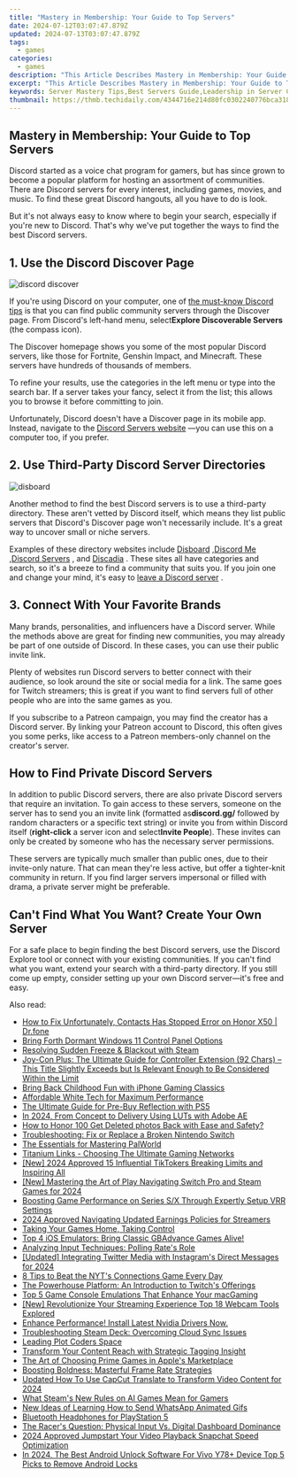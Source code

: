 ```yaml
---
title: "Mastery in Membership: Your Guide to Top Servers"
date: 2024-07-12T03:07:47.879Z
updated: 2024-07-13T03:07:47.879Z
tags:
  - games
categories:
  - games
description: "This Article Describes Mastery in Membership: Your Guide to Top Servers"
excerpt: "This Article Describes Mastery in Membership: Your Guide to Top Servers"
keywords: Server Mastery Tips,Best Servers Guide,Leadership in Server Clubs,Optimal Server Selection,Top Server Membership,Proven Server Management,Premier Server Growth
thumbnail: https://thmb.techidaily.com/4344716e214d80fc0302240776bca3183fcb221b8492651a99a24a405c1e3fa0.jpg
---
```


## Mastery in Membership: Your Guide to Top Servers

 Discord started as a voice chat program for gamers, but has since grown to become a popular platform for hosting an assortment of communities. There are Discord servers for every interest, including games, movies, and music. To find these great Discord hangouts, all you have to do is look.

 But it's not always easy to know where to begin your search, especially if you're new to Discord. That's why we've put together the ways to find the best Discord servers.

## 1\. Use the Discord Discover Page
![discord discover](https://static1.makeuseofimages.com/wordpress/wp-content/uploads/2023/09/discord-discover.jpg)

 If you're using Discord on your computer, one of [the must-know Discord tips](https://www.makeuseof.com/tag/discord-tips-and-tricks/) is that you can find public community servers through the Discover page. From Discord's left-hand menu, select**Explore Discoverable Servers** (the compass icon).

 The Discover homepage shows you some of the most popular Discord servers, like those for Fortnite, Genshin Impact, and Minecraft. These servers have hundreds of thousands of members.

 To refine your results, use the categories in the left menu or type into the search bar. If a server takes your fancy, select it from the list; this allows you to browse it before committing to join.

 Unfortunately, Discord doesn't have a Discover page in its mobile app. Instead, navigate to the [Discord Servers website](https://discord.com/servers) —you can use this on a computer too, if you prefer.

## 2\. Use Third-Party Discord Server Directories
![disboard](https://static1.makeuseofimages.com/wordpress/wp-content/uploads/2023/09/disboard.jpg)

 Another method to find the best Discord servers is to use a third-party directory. These aren't vetted by Discord itself, which means they list public servers that Discord's Discover page won't necessarily include. It's a great way to uncover small or niche servers.

 Examples of these directory websites include [Disboard](https://disboard.org/) ,[Discord Me](https://discord.me/servers) ,[Discord Servers](https://discordservers.com/) , and [Discadia](https://discadia.com/) . These sites all have categories and search, so it's a breeze to find a community that suits you. If you join one and change your mind, it's easy to [leave a Discord server](https://www.makeuseof.com/how-to-leave-discord-server/) .

## 3\. Connect With Your Favorite Brands

 Many brands, personalities, and influencers have a Discord server. While the methods above are great for finding new communities, you may already be part of one outside of Discord. In these cases, you can use their public invite link.

 Plenty of websites run Discord servers to better connect with their audience, so look around the site or social media for a link. The same goes for Twitch streamers; this is great if you want to find servers full of other people who are into the same games as you.

 If you subscribe to a Patreon campaign, you may find the creator has a Discord server. By linking your Patreon account to Discord, this often gives you some perks, like access to a Patreon members-only channel on the creator's server.

## How to Find Private Discord Servers

 In addition to public Discord servers, there are also private Discord servers that require an invitation. To gain access to these servers, someone on the server has to send you an invite link (formatted as**discord.gg/** followed by random characters or a specific text string) or invite you from within Discord itself (**right-click** a server icon and select**Invite People**). These invites can only be created by someone who has the necessary server permissions.

 These servers are typically much smaller than public ones, due to their invite-only nature. That can mean they're less active, but offer a tighter-knit community in return. If you find larger servers impersonal or filled with drama, a private server might be preferable.

## Can't Find What You Want? Create Your Own Server

 For a safe place to begin finding the best Discord servers, use the Discord Explore tool or connect with your existing communities. If you can't find what you want, extend your search with a third-party directory. If you still come up empty, consider setting up your own Discord server—it's free and easy.


<ins class="adsbygoogle"
     style="display:block"
     data-ad-format="autorelaxed"
     data-ad-client="ca-pub-7571918770474297"
     data-ad-slot="1223367746"></ins>



<ins class="adsbygoogle"
     style="display:block"
     data-ad-client="ca-pub-7571918770474297"
     data-ad-slot="8358498916"
     data-ad-format="auto"
     data-full-width-responsive="true"></ins>



<span class="atpl-alsoreadstyle">Also read:</span>
<div><ul>
<li><a href="https://fix-guide.techidaily.com/how-to-fix-unfortunately-contacts-has-stopped-error-on-honor-x50-drfone-by-drfone-fix-android-problems-fix-android-problems/"><u>How to Fix Unfortunately, Contacts Has Stopped Error on Honor X50 | Dr.fone</u></a></li>
<li><a href="https://windows11.techidaily.com/bring-forth-dormant-windows-11-control-panel-options/"><u>Bring Forth Dormant Windows 11 Control Panel Options</u></a></li>
<li><a href="https://win11.techidaily.com/resolving-sudden-freeze-and-blackout-with-steam/"><u>Resolving Sudden Freeze & Blackout with Steam</u></a></li>
<li><a href="https://games-able.techidaily.com/1719161846220-joy-con-plus-the-ultimate-guide-for-controller-extension-92-chars-this-title-slightly-exceeds-but-is-relevant-enough-to-be-considered-within-the-limit/"><u>Joy-Con Plus: The Ultimate Guide for Controller Extension (92 Chars) – This Title Slightly Exceeds but Is Relevant Enough to Be Considered Within the Limit</u></a></li>
<li><a href="https://games-able.techidaily.com/bring-back-childhood-fun-with-iphone-gaming-classics/"><u>Bring Back Childhood Fun with iPhone Gaming Classics</u></a></li>
<li><a href="https://games-able.techidaily.com/affordable-white-tech-for-maximum-performance/"><u>Affordable White Tech for Maximum Performance</u></a></li>
<li><a href="https://games-able.techidaily.com/the-ultimate-guide-for-pre-buy-reflection-with-ps5/"><u>The Ultimate Guide for Pre-Buy Reflection with PS5</u></a></li>
<li><a href="https://some-techniques.techidaily.com/in-2024-from-concept-to-delivery-using-luts-with-adobe-ae/"><u>In 2024, From Concept to Delivery  Using LUTs with Adobe AE</u></a></li>
<li><a href="https://blog-min.techidaily.com/how-to-honor-100-get-deleted-photos-back-with-ease-and-safety-by-fonelab-android-recover-photos/"><u>How to Honor 100 Get Deleted photos Back with Ease and Safety?</u></a></li>
<li><a href="https://games-able.techidaily.com/troubleshooting-fix-or-replace-a-broken-nintendo-switch/"><u>Troubleshooting: Fix or Replace a Broken Nintendo Switch</u></a></li>
<li><a href="https://games-able.techidaily.com/the-essentials-for-mastering-palworld/"><u>The Essentials for Mastering PalWorld</u></a></li>
<li><a href="https://games-able.techidaily.com/titanium-links-choosing-the-ultimate-gaming-networks/"><u>Titanium Links - Choosing The Ultimate Gaming Networks</u></a></li>
<li><a href="https://tiktok-clips.techidaily.com/new-2024-approved-15-influential-tiktokers-breaking-limits-and-inspiring-all/"><u>[New] 2024 Approved  15 Influential TikTokers Breaking Limits and Inspiring All</u></a></li>
<li><a href="https://screen-video-capture.techidaily.com/new-mastering-the-art-of-play-navigating-switch-pro-and-steam-games-for-2024/"><u>[New] Mastering the Art of Play  Navigating Switch Pro and Steam Games for 2024</u></a></li>
<li><a href="https://games-able.techidaily.com/boosting-game-performance-on-series-sx-through-expertly-setup-vrr-settings/"><u>Boosting Game Performance on Series S/X Through Expertly Setup VRR Settings</u></a></li>
<li><a href="https://youtube-help.techidaily.com/2024-approved-navigating-updated-earnings-policies-for-streamers/"><u>2024 Approved  Navigating Updated Earnings Policies for Streamers</u></a></li>
<li><a href="https://games-able.techidaily.com/taking-your-games-home-taking-control/"><u>Taking Your Games Home, Taking Control</u></a></li>
<li><a href="https://games-able.techidaily.com/top-4-ios-emulators-bring-classic-gbadvance-games-alive/"><u>Top 4 iOS Emulators: Bring Classic GBAdvance Games Alive!</u></a></li>
<li><a href="https://games-able.techidaily.com/analyzing-input-techniques-polling-rates-role/"><u>Analyzing Input Techniques: Polling Rate's Role</u></a></li>
<li><a href="https://twitter-videos.techidaily.com/updated-integrating-twitter-media-with-instagrams-direct-messages-for-2024/"><u>[Updated] Integrating Twitter Media with Instagram's Direct Messages for 2024</u></a></li>
<li><a href="https://games-able.techidaily.com/8-tips-to-beat-the-nyts-connections-game-every-day/"><u>8 Tips to Beat the NYT's Connections Game Every Day</u></a></li>
<li><a href="https://games-able.techidaily.com/the-powerhouse-platform-an-introduction-to-twitchs-offerings/"><u>The Powerhouse Platform: An Introduction to Twitch's Offerings</u></a></li>
<li><a href="https://games-able.techidaily.com/top-5-game-console-emulations-that-enhance-your-macgaming/"><u>Top 5 Game Console Emulations That Enhance Your macGaming</u></a></li>
<li><a href="https://extra-guidance.techidaily.com/new-revolutionize-your-streaming-experience-top-18-webcam-tools-explored/"><u>[New] Revolutionize Your Streaming Experience  Top 18 Webcam Tools Explored</u></a></li>
<li><a href="https://games-able.techidaily.com/1719168855962-enhance-performance-install-latest-nvidia-drivers-now/"><u>Enhance Performance! Install Latest Nvidia Drivers Now.</u></a></li>
<li><a href="https://games-able.techidaily.com/troubleshooting-steam-deck-overcoming-cloud-sync-issues/"><u>Troubleshooting Steam Deck: Overcoming Cloud Sync Issues</u></a></li>
<li><a href="https://fox-info.techidaily.com/leading-plot-coders-space/"><u>Leading Plot Coders Space</u></a></li>
<li><a href="https://youtube-webster.techidaily.com/form-your-content-reach-with-strategic-tagging-insight/"><u>Transform Your Content Reach with Strategic Tagging Insight</u></a></li>
<li><a href="https://games-able.techidaily.com/the-art-of-choosing-prime-games-in-apples-marketplace/"><u>The Art of Choosing Prime Games in Apple's Marketplace</u></a></li>
<li><a href="https://games-able.techidaily.com/boosting-boldness-masterful-frame-rate-strategies/"><u>Boosting Boldness: Masterful Frame Rate Strategies</u></a></li>
<li><a href="https://ai-video-translation.techidaily.com/updated-how-to-use-capcut-translate-to-transform-video-content-for-2024/"><u>Updated How To Use CapCut Translate to Transform Video Content for 2024</u></a></li>
<li><a href="https://games-able.techidaily.com/what-steams-new-rules-on-ai-games-mean-for-gamers/"><u>What Steam's New Rules on AI Games Mean for Gamers</u></a></li>
<li><a href="https://animation-videos.techidaily.com/new-ideas-of-learning-how-to-send-whatsapp-animated-gifs/"><u>New Ideas of Learning How to Send WhatsApp Animated Gifs</u></a></li>
<li><a href="https://games-able.techidaily.com/bluetooth-headphones-for-playstation-5/"><u>Bluetooth Headphones for PlayStation 5</u></a></li>
<li><a href="https://games-able.techidaily.com/the-racers-question-physical-input-vs-digital-dashboard-dominance/"><u>The Racer's Question: Physical Input Vs. Digital Dashboard Dominance</u></a></li>
<li><a href="https://extra-guidance.techidaily.com/2024-approved-jumpstart-your-video-playback-snapchat-speed-optimization/"><u>2024 Approved  Jumpstart Your Video Playback  Snapchat Speed Optimization</u></a></li>
<li><a href="https://sim-unlock.techidaily.com/in-2024-the-best-android-unlock-software-for-vivo-y78plus-device-top-5-picks-to-remove-android-locks-by-drfone-android/"><u>In 2024, The Best Android Unlock Software For Vivo Y78+ Device Top 5 Picks to Remove Android Locks</u></a></li>
</ul></div>
